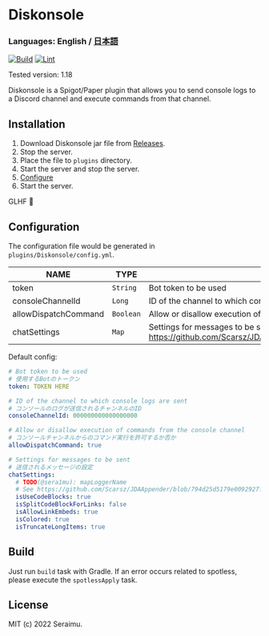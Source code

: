 # Diskonsole

### Languages: **English** / [日本語](https://github.com/sera1mu/Diskonsole/blob/main/README-ja.md)

[![Build](https://github.com/sera1mu/Diskonsole/actions/workflows/build.yml/badge.svg?branch=main)](https://github.com/sera1mu/Diskonsole/actions/workflows/build.yml) [![Lint](https://github.com/sera1mu/Diskonsole/actions/workflows/lint.yml/badge.svg?branch=main)](https://github.com/sera1mu/Diskonsole/actions/workflows/lint.yml)

Tested version: 1.18 

Diskonsole is a Spigot/Paper plugin that allows you to send console logs to a Discord channel and execute commands from that channel.

## Installation

1. Download Diskonsole jar file from [Releases](https://github.com/sera1mu/Diskonsole/releases).
2. Stop the server.
3. Place the file to `plugins` directory.
4. Start the server and stop the server.
5. [Configure](#Configuration)
6. Start the server.

GLHF 🎉

## Configuration

The configuration file would be generated in `plugins/Diskonsole/config.yml`.

| NAME                 | TYPE      | DESCRIPTION                                                                                                                                                                               |
|----------------------|-----------|-------------------------------------------------------------------------------------------------------------------------------------------------------------------------------------------|
| token                | `String`  | Bot token to be used                                                                                                                                                                      |
| consoleChannelId     | `Long`    | ID of the channel to which console logs are sent                                                                                                                                          |
| allowDispatchCommand | `Boolean` | Allow or disallow execution of commands from the console channel                                                                                                                          |
| chatSettings         | `Map`     | Settings for messages to be sent.  See https://github.com/Scarsz/JDAAppender/blob/794d25d5179e0092927fdf22fd7c194da8966a77/src/main/java/me/scarsz/jdaappender/ChannelLoggingHandler.java |

Default config:
```yaml
# Bot token to be used
# 使用するBotのトークン
token: TOKEN HERE

# ID of the channel to which console logs are sent
# コンソールのログが送信されるチャンネルのID
consoleChannelId: 000000000000000000

# Allow or disallow execution of commands from the console channel
# コンソールチャンネルからのコマンド実行を許可するか否か
allowDispatchCommand: true

# Settings for messages to be sent
# 送信されるメッセージの設定
chatSettings:
  # TODO(@sera1mu): mapLoggerName
  # See https://github.com/Scarsz/JDAAppender/blob/794d25d5179e0092927fdf22fd7c194da8966a77/src/main/java/me/scarsz/jdaappender/ChannelLoggingHandler.java
  isUseCodeBlocks: true
  isSplitCodeBlockForLinks: false
  isAllowLinkEmbeds: true
  isColored: true
  isTruncateLongItems: true

```

## Build

Just run `build` task with Gradle. If an error occurs related to spotless, please execute the `spotlessApply` task.

## License

MIT (c) 2022 Seraimu.